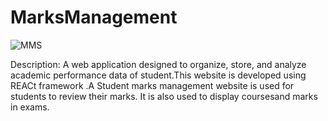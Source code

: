 # MarksManagement

![MMS](https://github.com/venkateshjonna/MarksManagement/assets/110156731/f03b6500-1c1d-4bfa-9f29-7f3a0f332840)


Description:
A web application designed to organize, store, and analyze academic performance data of student.This website is developed using REACt framework .A Student marks management website is used for students to review their marks. It is also used to display coursesand marks in exams.
